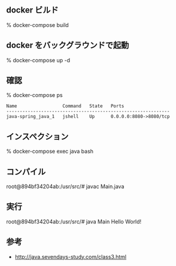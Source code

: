 ## docker ビルド

% docker-compose build

## docker をバックグラウンドで起動

% docker-compose up -d

## 確認

% docker-compose ps
```
Name                 Command   State   Ports
-------------------------------------------------------------
java-spring_java_1   jshell    Up      0.0.0.0:8080->8080/tcp
```

## インスペクション

% docker-compose exec java bash

## コンパイル

root@894bf34204ab:/usr/src/# javac Main.java

## 実行

root@894bf34204ab:/usr/src/# java Main
Hello World!

## 参考
- http://java.sevendays-study.com/class3.html
